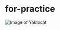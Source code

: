 # for-practice
![Image of Yaktocat](https://i.pinimg.com/originals/87/af/ef/87afef76100d0b704ca5b6039468a736.jpg)
